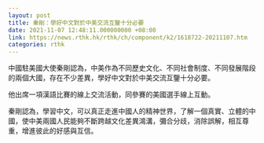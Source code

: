 ```yaml
---
layout: post
title: 秦剛：學好中文對於中美交流互鑒十分必要
date: 2021-11-07 12:48:11.000000000 +08:00
link: https://news.rthk.hk/rthk/ch/component/k2/1618722-20211107.htm
categories: rthk
---
```


中國駐美國大使秦剛認為，中美作為不同歷史文化、不同社會制度、不同發展階段的兩個大國，存在不少差異，學好中文對於中美交流互鑒十分必要。

他出席一項漢語比賽的線上交流活動，同參賽的美國選手線上互動。

秦剛認為，學習中文，可以真正走進中國人的精神世界，了解一個真實、立體的中國，使中美兩國人民能夠不斷跨越文化差異鴻溝，彌合分歧，消除誤解，相互尊重，增進彼此的好感與互信。
